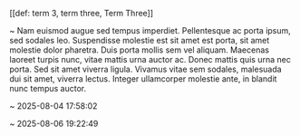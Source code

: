 [[def: term 3, term three, Term Three]]

~ Nam euismod augue sed tempus imperdiet. Pellentesque ac porta ipsum, sed sodales leo. Suspendisse molestie est sit amet est porta, sit amet molestie dolor pharetra. Duis porta mollis sem vel aliquam. Maecenas laoreet turpis nunc, vitae mattis urna auctor ac. Donec mattis quis urna nec porta. Sed sit amet viverra ligula. Vivamus vitae sem sodales, malesuada dui sit amet, viverra lectus. Integer ullamcorper molestie ante, in blandit nunc tempus auctor.

~ 2025-08-04 17:58:02

~ 2025-08-06 19:22:49


